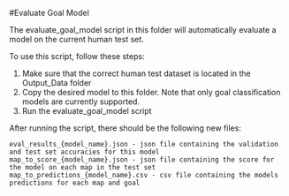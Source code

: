 #Evaluate Goal Model

The evaluate_goal_model script in this folder will automatically evaluate a model on the current human test set.

To use this script, follow these steps:
1. Make sure that the correct human test dataset is located in the Output_Data folder
2. Copy the desired model to this folder. Note that only goal classification models are currently supported.
3. Run the evaluate_goal_model script

After running the script, there should be the following new files:
```
eval_results_{model_name}.json - json file containing the validation and test set accuracies for this model
map_to_score_{model_name}.json - json file containing the score for the model on each map in the test set
map_to_predictions_{model_name}.csv - csv file containing the models predictions for each map and goal
```